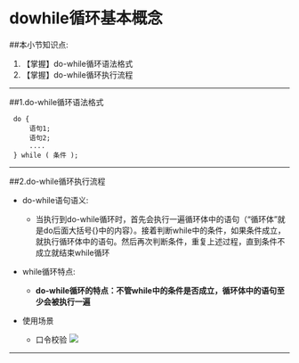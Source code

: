 # dowhile循环基本概念
##本小节知识点:
1. 【掌握】do-while循环语法格式
2. 【掌握】do-while循环执行流程

---

##1.do-while循环语法格式
```
 do {
     语句1;
     语句2;
     ....
 } while ( 条件 );

```
---

##2.do-while循环执行流程
- do-while语句语义:
    + 当执行到do-while循环时，首先会执行一遍循环体中的语句（“循环体”就是do后面大括号{}中的内容）。接着判断while中的条件，如果条件成立，就执行循环体中的语句。然后再次判断条件，重复上述过程，直到条件不成立就结束while循环

- while循环特点:
    + **do-while循环的特点：不管while中的条件是否成立，循环体中的语句至少会被执行一遍**

- 使用场景
    + 口令校验
![](http://7xj0kx.com1.z0.glb.clouddn.com/Snip20150515_6.png)
---

